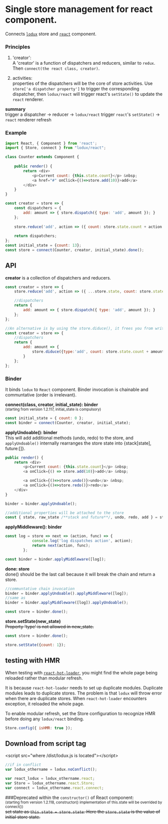 # Single store management for react component.
Connects [`lodux`]( https://www.npmjs.com/package/lodux) store and [`react`](https://facebook.github.io/react/) component.

### Principles 
1. 'creator':  
A 'creator' is a function of dispatchers and reducers, similar to `redux`. Then `connect(the react class, creator)`.

2. activities:  
properties of the dispatchers will be the core of store activities. Use `store['a dispatcher property']` to trigger the corresponding dispatcher, then `lodux/react` will trigger react's `setState()` to update the `react` renderer.

__summary__  
trigger a dispatcher -> reducer -> `lodux/react` trigger `react`'s `setState()` -> `react` renderer refresh

### Example
```javascript
import React, { Component } from 'react';
import { Store, connect } from "lodux/react";

class Counter extends Component {
    
    public render() {
        return <div>
            <p>Current count: {this.state.count}</p> &nbsp;
            <a href="#" onClick={()=>store.add(10)}>add</a>
        </div>
    }
}

const creator = store => {
    const dispatchers = {
        add: amount => { store.dispatch({ type: 'add', amount }); }
    };
    
    store.reduce('add', action => ({ count: store.state.count + action.amount }));
   
    return dispatchers;
};
const initial_state = {count: 13};
const store = connect(Counter, creator, initial_state).done();
```

## API

__creator__ is a collection of dispatchers and reducers. 

```javascript
const creator = store => {
    store.reduce('add', action => ({ ...store.state, count: store.state.count + action.amount} })); 

    //dispatchers
    return {
        add: amount => { store.dispatch({ type: 'add', amount }); }
    };
};

//An alternative is by using the store.diduce(), it frees you from writing reducers. 
const creator = store => {
    //dispatchers
    return {
        add: amount => {
            store.diduce({type:'add', count: store.state.count + amount});
        }
    };
};
```

### Binder
It binds `lodux` to `React` component. Binder invocation is chainable and communtative (order is irrelevant). 

__connect(class, creator, initial_state): binder__  
<small>(starting from version 1.2.117, initial_state is compulsory)</small>  
```javascript
const initial_state = { count: 0 };
const binder = connect(Counter, creator, initial_state);
```

__applyUndoable(): binder__  
This will add additional methods (undo, redo) to the store, and `applyUndoable()` internally rearranges the store state into {stack[state], future:[]}.  
```javascript
public render() {    
    return <div>
        <p>Current count: {this.state.count}</p> &nbsp;
        <a onClick={() => store.add(10)}>add</a> &nbsp;

        <a onClick={()=>store.undo()}>undo</a> &nbsp;
        <a onClick={()=>store.redo()}>redo</a>
    </div>
}

binder = binder.applyUndoable();

//additional properties will be attached to the store
const { state, raw_state /**stack and future**/, undo, redo, add } = store
```

__applyMiddleware(): binder__  
```javascript
const log = store => next => (action, func) => {
            console.log('log dispatches action', action);
            return next(action, func);
        };

const binder = binder.applyMiddleware([log]);
```

__done: store__  
done() should be the last call because it will break the chain and return a store.
```javascript
//communtative chain invocation
binder = binder.applyUndoable().applyMiddleware([log]);
//same as 
binder = binder.applyMiddleware([log]).applyUndoable();

const store = binder.done();
```

__store.setState(new_state)__  
<s>Property 'type' is not allowed in new_state.</s>  
```javascript
const store = binder.done();

store.setState({count: 1});
```

## testing with HMR
When testing with [`react-hot-loader`](https://github.com/gaearon/react-hot-loader), you might find the whole page being reloaded rather than modular refresh.   

It is because `react-hot-loader` needs to set up duplicate modules. Duplicate modules leads to duplicate stores. The problem is that `lodux` will throw error when there are duplicate stores. When `react-hot-loader` encounters exception, it reloaded the whole page.   

To enable modular refresh, set the Store configuration to recognize HMR before doing any `lodux/react` binding.
```javascript
Store.config({ isHMR: true });
```

## Download from script tag
&lt;script src="where /dist/lodux.js is located">&lt;/script>
```javascript
//if in conflict
var lodux_othername = lodux.noConflict();

var react_lodux = lodux_othername.react;
var Store = lodux_othername.react.Store;
var connect = lodux_othername.react.connect;
```

###Deprecated
within the `constructor()` of React component:  
<small>(starting from version 1.2.118, constructor() implementation of this.state will be overrided by connect())</small>  
<s>set state as `this.state = store.state`. Here the `store.state` is the value of initial store state. </s>  